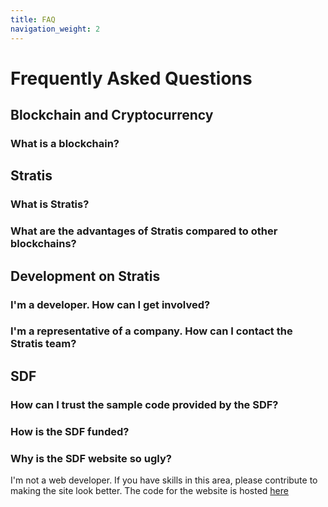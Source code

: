 ```yaml
---
title: FAQ
navigation_weight: 2
---
```

# Frequently Asked Questions

## Blockchain and Cryptocurrency

### What is a blockchain?

## Stratis

### What is Stratis?

### What are the advantages of Stratis compared to other blockchains?

## Development on Stratis

### I'm a developer. How can I get involved?

### I'm a representative of a company. How can I contact the Stratis team?

## SDF

### How can I trust the sample code provided by the SDF?

### How is the SDF funded?

### Why is the SDF website so ugly?

I'm not a web developer. If you have skills in this area, please contribute to making the site look better. The code for the website is hosted [here](https://github.com/StratisDevelopmentFoundation/StratisDevelopmentFoundation.github.io)